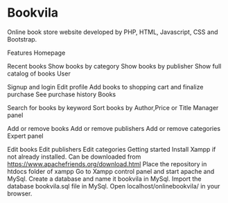 # Bookvila
Online book store website developed by PHP, HTML, Javascript, CSS and Bootstrap.

Features
Homepage

Recent books
Show books by category
Show books by publisher
Show full catalog of books
User

Signup and login
Edit profile
Add books to shopping cart and finalize purchase
See purchase history
Books

Search for books by keyword
Sort books by Author,Price or Title
Manager panel

Add or remove books
Add or remove publishers
Add or remove categories
Expert panel

Edit books
Edit publishers
Edit categories
Getting started
Install Xampp if not already installed. Can be downloaded from https://www.apachefriends.org/download.html
Place the repository in htdocs folder of xampp
Go to Xampp control panel and start apache and MySql.
Create a database and name it bookvila in MySql.
Import the database bookvila.sql file in MySql.
Open localhost/onlinebookvila/ in your browser.
